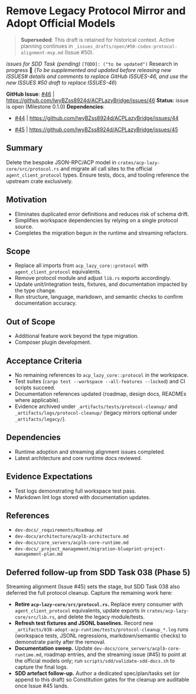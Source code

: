 # Remove Legacy Protocol Mirror and Adopt Official Models

> **Superseded**: This draft is retained for historical context. Active planning continues in `_issues_drafts/open/#50-codex-protocol-alignment-mvp.md` (Issue #50).

_issues for SDD Task (pending)_
`[TODO]: ("to be updated")` Research in progress 🔄 (_To be supplemented and updated before releasing new ISSUES# details and comments to replace GitHub ISSUES-46, and use the new ISSUES #50 draft to replace ISSUES-46_)

**GitHub Issue**: [#46](dev-docs/_issues_drafts/open/#46-protocol-cleanup-official-models.md) | <https://github.com/lwyBZss8924d/ACPLazyBridge/issues/46>
**Status**: issue is open (Milestone 0.1.0)
**Dependencies**:

- [#44](dev-docs/_issues_drafts/open/#44-runtime-adoption-core-loop.md) | <https://github.com/lwyBZss8924d/ACPLazyBridge/issues/44>

- [#45](dev-docs/_issues_drafts/open/#45-streaming-alignment-session-notifications.md) | <https://github.com/lwyBZss8924d/ACPLazyBridge/issues/45>

## Summary

Delete the bespoke JSON-RPC/ACP model in `crates/acp-lazy-core/src/protocol.rs` and migrate all call sites to the official `agent_client_protocol` types. Ensure tests, docs, and tooling reference the upstream crate exclusively.

## Motivation

- Eliminates duplicated error definitions and reduces risk of schema drift.
- Simplifies workspace dependencies by relying on a single protocol source.
- Completes the migration begun in the runtime and streaming refactors.

## Scope

- Replace all imports from `acp_lazy_core::protocol` with `agent_client_protocol` equivalents.
- Remove protocol module and adjust `lib.rs` exports accordingly.
- Update unit/integration tests, fixtures, and documentation impacted by the type change.
- Run structure, language, markdown, and semantic checks to confirm documentation accuracy.

## Out of Scope

- Additional feature work beyond the type migration.
- Composer plugin development.

## Acceptance Criteria

- No remaining references to `acp_lazy_core::protocol` in the workspace.
- Test suites (`cargo test --workspace --all-features --locked`) and CI scripts succeed.
- Documentation references updated (roadmap, design docs, READMEs where applicable).
- Evidence archived under `_artifacts/tests/protocol-cleanup/` and `_artifacts/logs/protocol-cleanup/` (legacy mirrors optional under `_artifacts/legacy/`).

## Dependencies

- Runtime adoption and streaming alignment issues completed.
- Latest architecture and core runtime docs reviewed.

## Evidence Expectations

- Test logs demonstrating full workspace test pass.
- Markdown lint logs stored with documentation updates.

## References

- `dev-docs/_requirements/Roadmap.md`
- `dev-docs/architecture/acplb-architecture.md`
- `dev-docs/core_servers/acplb-core-runtime.md`
- `dev-docs/_project_management/migration-blueprint-project-management-plan.md`

## Deferred follow-up from SDD Task 038 (Phase 5)

Streaming alignment (Issue #45) sets the stage, but SDD Task 038 also deferred the full protocol cleanup. Capture the remaining work here:

- **Retire `acp-lazy-core/src/protocol.rs`.** Replace every consumer with `agent_client_protocol` equivalents, update exports in `crates/acp-lazy-core/src/lib.rs`, and delete the legacy module/tests.
- **Refresh test fixtures and JSONL baselines.** Record new `_artifacts/038-adopt-acp-runtime/tests/protocol-cleanup_*.log` runs (workspace tests, JSONL regressions, markdown/semantic checks) to demonstrate parity after the removal.
- **Documentation sweep.** Update `dev-docs/core_servers/acplb-core-runtime.md`, roadmap entries, and the streaming issue (#45) to point at the official models only; run `scripts/sdd/validate-sdd-docs.sh` to capture the final logs.
- **SDD artefact follow-up.** Author a dedicated spec/plan/tasks set (or append to this draft) so Constitution gates for the cleanup are auditable once Issue #45 lands.

